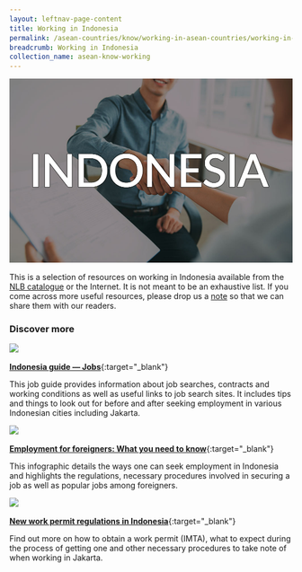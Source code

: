 ```yaml
---
layout: leftnav-page-content
title: Working in Indonesia
permalink: /asean-countries/know/working-in-asean-countries/working-in-indonesia/
breadcrumb: Working in Indonesia
collection_name: asean-know-working
---
```


<img src="/images/asean-working/ASEAN-Indonesia-Working.jpg" alt="Working in Indonesia banner" style="width:800px;" />

This is a selection of resources on working in Indonesia available from the [NLB catalogue](http://catalogue.nlb.gov.sg/) or the Internet.  It is not meant to be an exhaustive list. If you come across more useful resources, please drop us a [note](https://www.eyeonasia.gov.sg/contact-us/) so that we can share them with our readers.

### **Discover more**

<img src="/images/resources/Article 2.jpg" style="width:180px;" />

[**Indonesia guide — Jobs**](https://www.justlanded.com/english/Indonesia/Jobs){:target="_blank"}

This job guide provides information about job searches, contracts and working conditions as well as useful links to job search sites. It includes tips and things to look out for before and after seeking employment in various Indonesian cities including Jakarta.

<img src="/images/resources/Article 4.jpg" style="width:180px;" />

[**Employment for foreigners: What you need to know**](http://indonesiaexpat.biz/topreads/employment-foreigners-expat/){:target="_blank"}

This infographic details the ways one can seek employment in Indonesia and highlights the regulations, necessary procedures involved in securing a job as well as popular jobs among foreigners.

<img src="/images/resources/Article 3.jpg" style="width:180px;" />

[**New work permit regulations in Indonesia**](https://emerhub.com/indonesia/2015-new-work-permit-regulations-indonesia/){:target="_blank"}

Find out more on how to obtain a work permit (IMTA), what to expect during the process of getting one and other necessary procedures to take note of when working in Jakarta.
